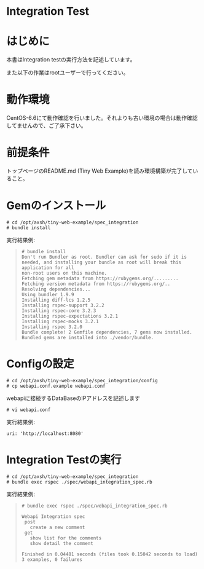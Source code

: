 # Integration Test

# はじめに

本書はIntegration testの実行方法を記述しています。

また以下の作業はrootユーザーで行ってください。

# 動作環境

CentOS-6.6にて動作確認を行いました。それよりも古い環境の場合は動作確認してませんので、ご了承下さい。

# 前提条件

トップページのREADME.md (Tiny Web Example)を読み環境構築が完了していること。

# Gemのインストール
```
# cd /opt/axsh/tiny-web-example/spec_integration
# bundle install
```

実行結果例:
>```
># bundle install
>Don't run Bundler as root. Bundler can ask for sudo if it is needed, and installing your bundle as root will break this application for all
>non-root users on this machine.
>Fetching gem metadata from https://rubygems.org/.........
>Fetching version metadata from https://rubygems.org/..
>Resolving dependencies...
>Using bundler 1.9.9
>Installing diff-lcs 1.2.5
>Installing rspec-support 3.2.2
>Installing rspec-core 3.2.3
>Installing rspec-expectations 3.2.1
>Installing rspec-mocks 3.2.1
>Installing rspec 3.2.0
>Bundle complete! 2 Gemfile dependencies, 7 gems now installed.
>Bundled gems are installed into ./vendor/bundle.
>```

# Configの設定
```
# cd /opt/axsh/tiny-web-example/spec_integration/config
# cp webapi.conf.example webapi.conf
```

webapiに接続するDataBaseのIPアドレスを記述します
```
# vi webapi.conf
```

実行結果例:
```
uri: 'http://localhost:8080'
```

# Integration Testの実行
```
# cd /opt/axsh/tiny-web-example/spec_integration
# bundle exec rspec ./spec/webapi_integration_spec.rb
```

実行結果例:
>```
># bundle exec rspec ./spec/webapi_integration_spec.rb
>
>Webapi Integration spec
>  post
>    create a new comment
>  get
>    show list for the comments
>    show detail the comment
>
>Finished in 0.04481 seconds (files took 0.15042 seconds to load)
>3 examples, 0 failures
>
>```
